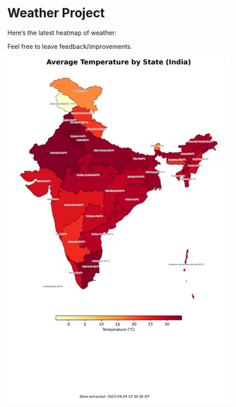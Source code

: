 # Weather Project

Here’s the latest heatmap of weather:

Feel free to leave feedback/improvements.

![India Heatmap](docs/assets/india_heatmap.png?v=DA2E97)
